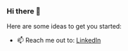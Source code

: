 ### Hi there 👋

Here are some ideas to get you started:
- 📫 Reach me out to: <a href="https://www.linkedin.com/in/yashkumarbhadja/">LinkedIn</a>


